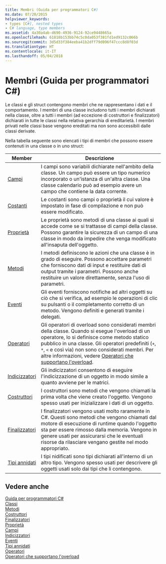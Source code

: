 ```yaml
---
title: Membri (Guida per programmatori C#)
ms.date: 07/20/2015
helpviewer_keywords:
- types [C#], nested types
- C# language, type members
ms.assetid: 4a30a4ab-d690-4936-9124-92ce9448665a
ms.openlocfilehash: 61818b153bb74c5c0da053f381fd1ed9132c066b
ms.sourcegitcommit: 3d5d33f384eeba41b2dff79d096f47ccc8d8f03d
ms.translationtype: HT
ms.contentlocale: it-IT
ms.lasthandoff: 05/04/2018
---
```

# <a name="members-c-programming-guide"></a>Membri (Guida per programmatori C#)
Le classi e gli struct contengono membri che ne rappresentano i dati e il comportamento. I membri di una classe includono tutti i membri dichiarati nella classe, oltre a tutti i membri (ad eccezione di costruttori e finalizzatori) dichiarati in tutte le classi nella relativa gerarchia di ereditarietà. I membri privati nelle classi base vengono ereditati ma non sono accessibili dalle classi derivate.  
  
 Nella tabella seguente sono elencati i tipi di membri che possono essere contenuti in una classe o in uno struct:  
  
|Member|Descrizione|  
|------------|-----------------|  
|[Campi](../../../csharp/programming-guide/classes-and-structs/fields.md)|I campi sono variabili dichiarate nell'ambito della classe. Un campo può essere un tipo numerico incorporato o un'istanza di un'altra classe. Una classe calendario può ad esempio avere un campo che contiene la data corrente.|  
|[Costanti](../../../csharp/programming-guide/classes-and-structs/constants.md)|Le costanti sono campi o proprietà il cui valore è impostato in fase di compilazione e non può essere modificato.|  
|[Proprietà](../../../csharp/programming-guide/classes-and-structs/properties.md)|Le proprietà sono metodi di una classe ai quali si accede come se si trattasse di campi della classe. Possono garantire la sicurezza di un campo di una classe in modo da impedire che venga modificato all'insaputa dell'oggetto.|  
|[Metodi](../../../csharp/programming-guide/classes-and-structs/methods.md)|I metodi definiscono le azioni che una classe è in grado di eseguire. Possono accettare parametri che forniscono dati di input e restituire dati di output tramite i parametri. Possono anche restituire un valore direttamente, senza l'uso di parametri.|  
|[Eventi](../../../csharp/programming-guide/events/index.md)|Gli eventi forniscono notifiche ad altri oggetti su ciò che si verifica, ad esempio le operazioni di clic su pulsanti o il completamento corretto di un metodo. Vengono definiti e generati tramite i delegati.|  
|[Operatori](../../../csharp/programming-guide/statements-expressions-operators/operators.md)|Gli operatori di overload sono considerati membri della classe. Quando si esegue l'overload di un operatore, lo si definisce come metodo statico pubblico in una classe. Gli operatori predefiniti (`+`, `*`, `<` e così via) non sono considerati membri. Per altre informazioni, vedere [Operatori che supportano l'overload](../../../csharp/programming-guide/statements-expressions-operators/overloadable-operators.md).|  
|[Indicizzatori](../../../csharp/programming-guide/indexers/index.md)|Gli indicizzatori consentono di eseguire l'indicizzazione di un oggetto in modo simile a quanto avviene per le matrici.|  
|[Costruttori](../../../csharp/programming-guide/classes-and-structs/constructors.md)|I costruttori sono metodi che vengono chiamati la prima volta che viene creato l'oggetto. Vengono spesso usati per inizializzare i dati di un oggetto.|  
|[Finalizzatori](../../../csharp/programming-guide/classes-and-structs/destructors.md)|I finalizzatori vengono usati molto raramente in C#. Questi sono metodi che vengono chiamati dal motore di esecuzione di runtime quando l'oggetto sta per essere rimosso dalla memoria. Vengono in genere usati per assicurarsi che le eventuali risorse da rilasciare vengano gestite nel modo appropriato.|  
|[Tipi annidati](../../../csharp/programming-guide/classes-and-structs/nested-types.md)|I tipi nidificati sono tipi dichiarati all'interno di un altro tipo. Vengono spesso usati per descrivere gli oggetti usati solo dai tipi che li contengono.|  
  
## <a name="see-also"></a>Vedere anche  
 [Guida per programmatori C#](../../../csharp/programming-guide/index.md)  
 [Classi](../../../csharp/programming-guide/classes-and-structs/classes.md)  
 [Metodi](../../../csharp/programming-guide/classes-and-structs/methods.md)  
 [Costruttori](../../../csharp/programming-guide/classes-and-structs/constructors.md)  
 [Finalizzatori](../../../csharp/programming-guide/classes-and-structs/destructors.md)  
 [Proprietà](../../../csharp/programming-guide/classes-and-structs/properties.md)  
 [Campi](../../../csharp/programming-guide/classes-and-structs/fields.md)  
 [Indicizzatori](../../../csharp/programming-guide/indexers/index.md)  
 [Eventi](../../../csharp/programming-guide/events/index.md)  
 [Tipi annidati](../../../csharp/programming-guide/classes-and-structs/nested-types.md)  
 [Operatori](../../../csharp/programming-guide/statements-expressions-operators/operators.md)  
 [Operatori che supportano l'overload](../../../csharp/programming-guide/statements-expressions-operators/overloadable-operators.md)
